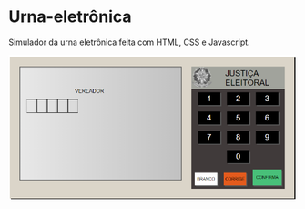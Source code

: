 # Urna-eletrônica
Simulador da urna eletrônica feita com HTML, CSS e Javascript.

<img src="images\PrintUrna.PNG" ></img>
